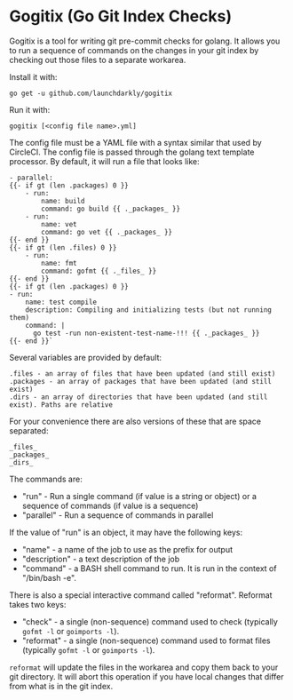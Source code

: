 # Gogitix (Go Git Index Checks)

Gogitix is a tool for writing git pre-commit checks for golang.  It allows you to run a sequence of commands on the changes in your git index by checking out those files to a separate workarea.

Install it with:

```
go get -u github.com/launchdarkly/gogitix
```

Run it with:

```
gogitix [<config file name>.yml]
```

The config file must be a YAML file with a syntax similar that used by CircleCI.
The config file is passed through the golang text template processor.  By default, it will run a file that looks like:

```
- parallel:
{{- if gt (len .packages) 0 }}
    - run:
        name: build
        command: go build {{ ._packages_ }}
    - run:
        name: vet
        command: go vet {{ ._packages_ }}
{{- end }}
{{- if gt (len .files) 0 }}
    - run:
        name: fmt
        command: gofmt {{ ._files_ }}
{{- end }}
{{- if gt (len .packages) 0 }}
- run:
    name: test compile
    description: Compiling and initializing tests (but not running them)
    command: |
      go test -run non-existent-test-name-!!! {{ ._packages_ }}
{{- end }}`
```

Several variables are provided by default:

```
.files - an array of files that have been updated (and still exist)
.packages - an array of packages that have been updated (and still exist)
.dirs - an array of directories that have been updated (and still exist). Paths are relative
```

For your convenience there are also versions of these that are space separated:

```
_files_
_packages_
_dirs_
```

The commands are:

  * "run" - Run a single command (if value is a string or object) or a sequence of commands (if value is a sequence)
  * "parallel" - Run a sequence of commands in parallel

If the value of "run" is an object, it may have the following keys:
  * "name" - a name of the job to use as the prefix for output
  * "description" - a text description of the job
  * "command" - a BASH shell command to run.  It is run in the context of "/bin/bash -e".

There is also a special interactive command called "reformat".  Reformat takes two keys:
  * "check" - a single (non-sequence) command used to check (typically `gofmt -l` or `goimports -l`).
  * "reformat" - a single (non-sequence) command used to format files (typically `gofmt -l` or `goimports -l`).

`reformat` will update the files in the workarea and copy them back to your git directory.  It will abort this operation if you have local changes that differ from what is in the git index.

